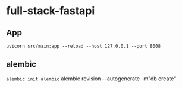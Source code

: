 # full-stack-fastapi

## App
`uvicorn src/main:app --reload --host 127.0.0.1 --port 8008`

## alembic
`alembic init alembic`
alembic revision --autogenerate -m"db create"

